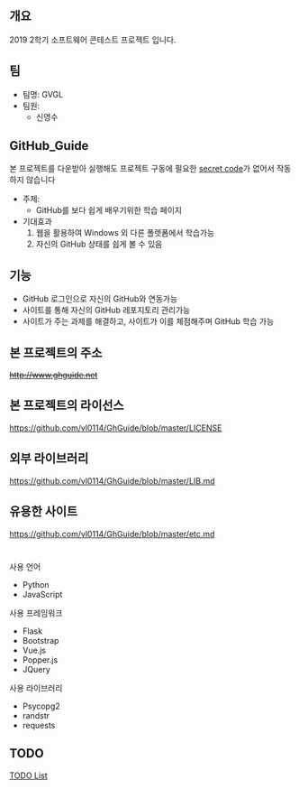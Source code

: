 ## 개요
2019 2학기 소프트웨어 콘테스트 프로젝트 입니다.

## 팀
- 팀명: GVGL
- 팀원: 
  * 신영수

## GitHub_Guide
본 프로젝트를 다운받아 실행해도 프로젝트 구동에 필요한 [secret code](secret.py.md)가 없어서 작동하지 않습니다
- 주제:
  * GitHub를 보다 쉽게 배우기위한 학습 페이지
- 기대효과
   1. 웹을 활용하여 Windows 외 다른 폴렛폼에서 학습가능
   2. 자신의 GitHub 상태를 쉽게 볼 수 있음
  

## 기능
- GitHub 로그인으로 자신의 GitHub와 연동가능
- 사이트를 통해 자신의 GitHub 레포지토리 관리가능
- 사이트가 주는 과제를 해결하고, 사이트가 이를 체점해주며 GitHub 학습 가능

## 본 프로젝트의 주소
~~http://www.ghguide.net~~

## 본 프로젝트의 라이선스
https://github.com/vl0114/GhGuide/blob/master/LICENSE

## 외부 라이브러리
https://github.com/vl0114/GhGuide/blob/master/LIB.md

## 유용한 사이트
https://github.com/vl0114/GhGuide/blob/master/etc.md

# 


사용 언어
 - Python
 - JavaScript

사용 프레임워크
 - Flask
 - Bootstrap
 - Vue.js
 - Popper.js
 - JQuery

사용 라이브러리
 - Psycopg2
 - randstr
 - requests
 
## TODO
[TODO List](TODO.md)
